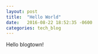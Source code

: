 ```yaml
---
layout: post
title:  "Hello World"
date:   2016-08-22 18:52:35 -0600
categories: tech_blog
---
```


Hello blogtown!